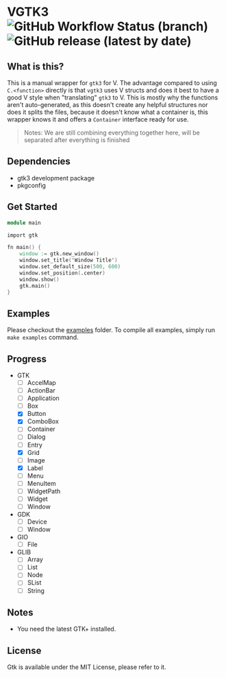 # VGTK3 ![GitHub Workflow Status (branch)][workflow-badge] ![GitHub release (latest by date)][release-badge]

[workflow-badge]: https://img.shields.io/github/workflow/status/vgtk/vgtk3/CI/master?style=flat-square
[release-badge]: https://img.shields.io/github/v/release/vgtk/vgtk3?style=flat-square

## What is this?

This is a manual wrapper for `gtk3` for V.
The advantage compared to using `C.<function>` directly is that `vgtk3` uses V structs and does it best to have a good V style when "translating" `gtk3` to V.
This is mostly why the functions aren't auto-generated, as this doesn't create any helpful structures nor does it splits the files, because it doesn't know what a container is, this wrapper knows it and offers a `Container` interface ready for use.

> Notes: We are still combining everything together here, will be separated after everything is finished

## Dependencies

- gtk3 development package
- pkgconfig

## Get Started

```v
module main

import gtk

fn main() {
    window := gtk.new_window()
    window.set_title('Window Title')
    window.set_default_size(500, 600)
    window.set_position(.center)
    window.show()
    gtk.main()
}
```

## Examples

Please checkout the [examples](./examples) folder. To compile all examples, simply run `make examples` command.

## Progress

- GTK
  - [ ] AccelMap
  - [ ] ActionBar
  - [ ] Application
  - [ ] Box
  - [x] Button
  - [x] ComboBox
  - [ ] Container
  - [ ] Dialog
  - [ ] Entry
  - [x] Grid
  - [ ] Image
  - [x] Label
  - [ ] Menu
  - [ ] MenuItem
  - [ ] WidgetPath
  - [ ] Widget
  - [ ] Window
- GDK
  - [ ] Device
  - [ ] Window
- GIO
  - [ ] File
- GLIB
  - [ ] Array
  - [ ] List
  - [ ] Node
  - [ ] SList
  - [ ] String

## Notes

- You need the latest GTK+ installed.

## License

Gtk is available under the MIT License, please refer to it.
